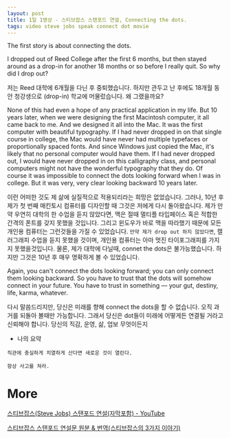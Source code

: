 ```yaml
---
layout: post
title: 1일 1영상 - 스티브잡스 스탠포드 연설, Connecting the dots.
tags: video steve jobs speak connect dot movie
---
```


The first story is about connecting the dots.

I dropped out of Reed College after the first 6 months, but then stayed around as a drop-in for another 18 months or so before I really quit. 
So why did I drop out?

저는 Reed 대학에 6개월을 다닌 후 중퇴했습니다. 하지만 관두고 난 후에도 18개월 동안 청강생으로 (drop-in) 학교에 머물렀습니다. 왜 그랬을까요?

None of this had even a hope of any practical application in my life. 
But 10 years later, when we were designing the first Macintosh computer, it all came back to me. And we designed it all into the Mac. 
It was the first computer with beautiful typography. 
If I had never dropped in on that single course in college, the Mac would have never had multiple typefaces or proportionally spaced fonts. 
And since Windows just copied the Mac, it's likely that no personal computer would have them. 
If I had never dropped out, I would have never dropped in on this calligraphy class, and personal computers might not have the wonderful typography that they do. 
Of course it was impossible to connect the dots looking forward when I was in college. 
But it was very, very clear looking backward 10 years later.

이런 어떠한 것도 제 삶에 실질적으로 적용되리라는 희망은 없었습니다.
그러나, 10년 후 제가 첫 번째 매킨토시 컴퓨터를 디자인할 때 그것은 저에게 다시 돌아왔습니다. 
제가 만약 우연히 대학의 한 수업을 듣지 않았다면, 맥은 절때 멀티플 타입페이스 혹은 적합한 간격의 폰트를 갖지 못했을 것입니다. 그리고 윈도우가 바로 맥을 따라했기 때문에 모든 개인용 컴퓨터는 그런것들을 가질 수 있었습니다. 
`만약 제가 drop out 하지 않았다면`, 캘러그래피 수업을 듣지 못했을 것이며, 개인용 컴퓨터는 아마 멋진 타이포그래피를 가지지 못했을것입니다. 
물론, 제가 대학에 다닐때, connet the dots은 불가능했습니다. 
하지만 그것은 10년 후 매우 명확하게 볼 수 있었습니다.

Again, you can't connect the dots looking forward; you can only connect them looking backward.
So you have to trust that the dots will somehow connect in your future. 
You have to trust in something — your gut, destiny, life, karma, whatever. 

다시 말씀드리지만, 당신은 미래를 향해 connect the dots을 할 수 없습니다. 오직 과거를 되돌아 볼때만 가능합니다.
그래서 당신은 dot들이 미래에 어떻게든 연결될 거라고 신뢰해야 합니다. 당신의 직감, 운영, 삶, 업보 무엇이든지


- 나의 요약

`직관에 충실하게 치열하게 산다면 새로운 것이 열린다.`

`항상 사고를 쳐라.`


# More

[스티브잡스(Steve Jobs) 스탠포드 연설(자막포함) - YouTube](https://www.youtube.com/watch?v=7aA17H-3Vig)

[스티브잡스 스탠포드 연설문 원분 &amp; 번역(스티브잡스의 3가지 이야기)](https://cathyseo.tistory.com/20)

